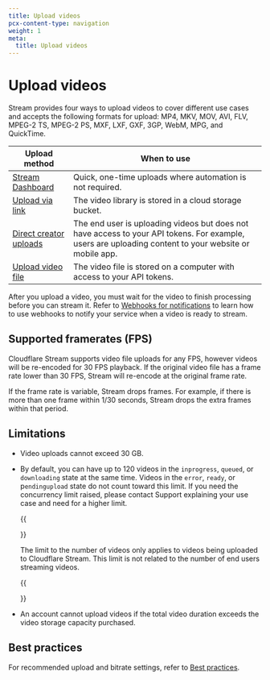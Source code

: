 ```yaml
---
title: Upload videos
pcx-content-type: navigation
weight: 1
meta:
  title: Upload videos
---
```


# Upload videos

Stream provides four ways to upload videos to cover different use cases and accepts the following formats for upload: MP4, MKV, MOV, AVI, FLV, MPEG-2 TS, MPEG-2 PS, MXF, LXF, GXF, 3GP, WebM, MPG, and QuickTime.

<TableWrap>

| Upload method | When to use |
|------------------|-------------|
| [Stream Dashboard](https://dash.cloudflare.com?to=/:account/stream) | Quick, one-time uploads where automation is not required. |
| [Upload via link](/stream/how-to/upload-videos/upload-via-link) | The video library is stored in a cloud storage bucket. |
| [Direct creator uploads](/stream/how-to/upload-videos/direct-creator-upload) | The end user is uploading videos but does not have access to your API tokens. For example, users are uploading content to your website or mobile app. |
| [Upload video file](/stream/how-to/upload-videos/upload-video-file) | The video file is stored on a computer with access to your API tokens. |

</TableWrap>

After you upload a video, you must wait for the video to finish processing before you can stream it. Refer to [Webhooks for notifications](/stream/how-to/use-webhooks) to learn how to use webhooks to notify your service when a video is ready to stream.

## Supported framerates (FPS)

Cloudflare Stream supports video file uploads for any FPS, however videos will be re-encoded for 30 FPS playback. If the original video file has a frame rate lower than 30 FPS, Stream will re-encode at the original frame rate.

If the frame rate is variable, Stream drops frames. For example, if there is more than one frame within 1/30 seconds, Stream drops the extra frames within that period.

## Limitations

- Video uploads cannot exceed 30 GB.
- By default, you can have up to 120 videos in the `inprogress`, `queued`, or `downloading` state at the same time. Videos in the `error`, `ready`, or p`endingupload` state do not count toward this limit. If you need the concurrency limit raised, please contact Support explaining your use case and need for a higher limit.

  {{<Aside type="note">}}

  The limit to the number of videos only applies to videos being uploaded to Cloudflare Stream. This limit is not related to the number of end users streaming videos.

  {{</Aside>}}

- An account cannot upload videos if the total video duration exceeds the video storage capacity purchased. 

## Best practices

For recommended upload and bitrate settings, refer to [Best practices](/stream/best-practices).